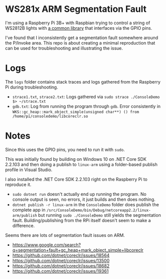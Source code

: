 # WS281x ARM Segmentation Fault

I'm using a Raspberry Pi 3B+ with Raspbian trying to control a string of WS2812B lights with [a common library](https://github.com/jgarff/rpi_ws281x) that interfaces via the GPIO pins.

I've found that I inconsistently get a segmentation fault somewhere around the P/Invoke area. This repo is about creating a minimal reproduction that can be used for troubleshooting and illustrating the issue.

# Logs

The `logs` folder contains stack traces and logs gathered from the Raspberry Pi during troubleshooting.

- `strace1.txt`, `strace2.txt`: Logs gathered via `sudo strace ./ConsoleDemo $> ~/strace.txt`
- `gdb.txt`: Log from running the program through `gdb`. Error consistently in `WKS::gc_heap::mark_object_simple(unsigned char**) () from /home/pi/consoledemo/libcoreclr.so`

# Notes

Since this uses the GPIO pins, you need to run it with `sudo`.

This was initially found by building on Windows 10 on .NET Core SDK 2.2.103 and then doing a publish to `linux-arm` using a folder-based publish profile in Visual Studio.

I also installed the .NET Core SDK 2.2.103 right on the Raspberry Pi to reproduce it.
- `sudo dotnet run` doesn't actually end up running the program. No console output is seen, no errors, it just builds and then does nothing.
- `dotnet publish -r linux-arm` in the `ConsoleDemo` folder does publish the complete app in `/src/ConsoleDemo/bin/Debug/netcoreapp2.2/linux-arm/publish` but running `sudo ./ConsoleDemo` still yields the segmentation fault. Building/publishing from the RPi itself doesn't seem to make a difference.

Seems there are lots of segmentation fault issues on ARM.

- https://www.google.com/search?q=segmentation+fault+gc_heap+mark_object_simple+libcoreclr
- https://github.com/dotnet/coreclr/issues/18564
- https://github.com/dotnet/coreclr/issues/13500
- https://github.com/dotnet/coreclr/issues/18682
- https://github.com/dotnet/coreclr/issues/19361